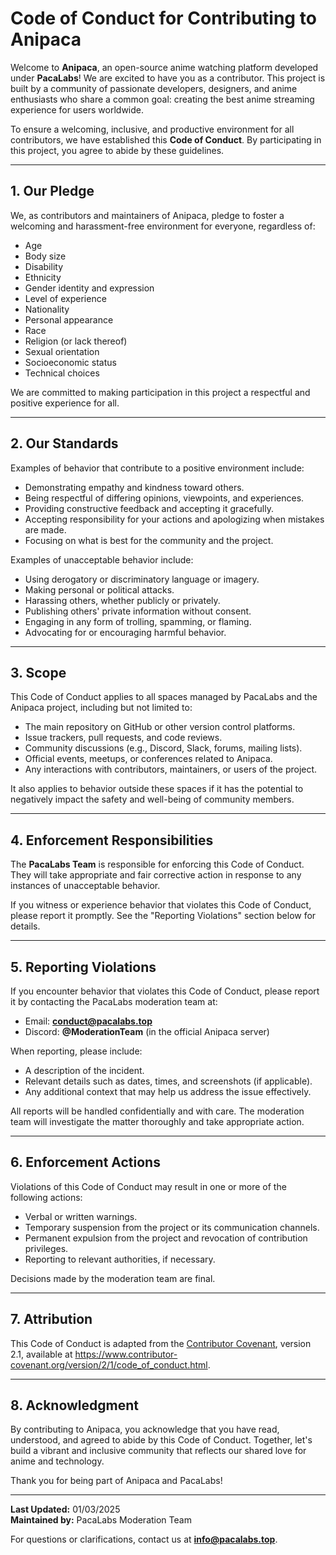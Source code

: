 # Code of Conduct for Contributing to Anipaca

Welcome to **Anipaca**, an open-source anime watching platform developed under **PacaLabs**! We are excited to have you as a contributor. This project is built by a community of passionate developers, designers, and anime enthusiasts who share a common goal: creating the best anime streaming experience for users worldwide.

To ensure a welcoming, inclusive, and productive environment for all contributors, we have established this **Code of Conduct**. By participating in this project, you agree to abide by these guidelines.

---

## 1. **Our Pledge**

We, as contributors and maintainers of Anipaca, pledge to foster a welcoming and harassment-free environment for everyone, regardless of:

- Age  
- Body size  
- Disability  
- Ethnicity  
- Gender identity and expression  
- Level of experience  
- Nationality  
- Personal appearance  
- Race  
- Religion (or lack thereof)  
- Sexual orientation  
- Socioeconomic status  
- Technical choices  

We are committed to making participation in this project a respectful and positive experience for all.

---

## 2. **Our Standards**

Examples of behavior that contribute to a positive environment include:

- Demonstrating empathy and kindness toward others.
- Being respectful of differing opinions, viewpoints, and experiences.
- Providing constructive feedback and accepting it gracefully.
- Accepting responsibility for your actions and apologizing when mistakes are made.
- Focusing on what is best for the community and the project.

Examples of unacceptable behavior include:

- Using derogatory or discriminatory language or imagery.
- Making personal or political attacks.
- Harassing others, whether publicly or privately.
- Publishing others' private information without consent.
- Engaging in any form of trolling, spamming, or flaming.
- Advocating for or encouraging harmful behavior.

---

## 3. **Scope**

This Code of Conduct applies to all spaces managed by PacaLabs and the Anipaca project, including but not limited to:

- The main repository on GitHub or other version control platforms.
- Issue trackers, pull requests, and code reviews.
- Community discussions (e.g., Discord, Slack, forums, mailing lists).
- Official events, meetups, or conferences related to Anipaca.
- Any interactions with contributors, maintainers, or users of the project.

It also applies to behavior outside these spaces if it has the potential to negatively impact the safety and well-being of community members.

---

## 4. **Enforcement Responsibilities**

The **PacaLabs Team** is responsible for enforcing this Code of Conduct. They will take appropriate and fair corrective action in response to any instances of unacceptable behavior.

If you witness or experience behavior that violates this Code of Conduct, please report it promptly. See the "Reporting Violations" section below for details.

---

## 5. **Reporting Violations**

If you encounter behavior that violates this Code of Conduct, please report it by contacting the PacaLabs moderation team at:

- Email: **conduct@pacalabs.top**  
- Discord: **@ModerationTeam** (in the official Anipaca server)

When reporting, please include:
- A description of the incident.
- Relevant details such as dates, times, and screenshots (if applicable).
- Any additional context that may help us address the issue effectively.

All reports will be handled confidentially and with care. The moderation team will investigate the matter thoroughly and take appropriate action.

---

## 6. **Enforcement Actions**

Violations of this Code of Conduct may result in one or more of the following actions:

- Verbal or written warnings.
- Temporary suspension from the project or its communication channels.
- Permanent expulsion from the project and revocation of contribution privileges.
- Reporting to relevant authorities, if necessary.

Decisions made by the moderation team are final.

---

## 7. **Attribution**

This Code of Conduct is adapted from the [Contributor Covenant](https://www.contributor-covenant.org/), version 2.1, available at https://www.contributor-covenant.org/version/2/1/code_of_conduct.html.

---

## 8. **Acknowledgment**

By contributing to Anipaca, you acknowledge that you have read, understood, and agreed to abide by this Code of Conduct. Together, let's build a vibrant and inclusive community that reflects our shared love for anime and technology.

Thank you for being part of Anipaca and PacaLabs!

---

**Last Updated:** 01/03/2025  
**Maintained by:** PacaLabs Moderation Team  

For questions or clarifications, contact us at **info@pacalabs.top**.
